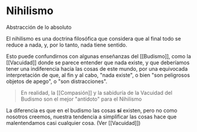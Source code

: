 # Nihilismo
Abstracción de lo absoluto

El nihilismo es una doctrina filosófica que considera que al final todo se reduce a nada, y, por lo tanto, nada tiene sentido.

Esto puede confundirnos con algunas enseñanzas del [[Budismo]], como la [[Vacuidad]] donde se parece entender que nada existe, y que deberíamos tener una indiferencia hacia las cosas de este mundo, por una equivocada interpretación de que, al fin y al cabo, "nada existe", o bien "son peligrosos objetos de apego", o "son distracciones".

> En realidad, la [[Compasión]] y la sabiduría de la Vacuidad del Budismo son el mejor "antídoto" para el Nihilismo

La diferencia es que en el budismo las cosas **sí** existen, pero no como nosotros creemos, nuestra tendencia a simplificar las cosas hace que malentendamos casi cualquier cosa. (Ver [[Vacuidad]])
